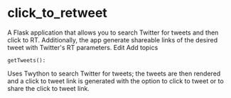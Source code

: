 # click_to_retweet
A Flask application that allows you to search Twitter for tweets and then click to RT. Additionally, the app generate shareable links of the desired tweet with Twitter's RT parameters. Edit
Add topics

`getTweets():`

Uses Twython to search Twitter for tweets; the tweets are then rendered and a click to tweet link is generated with the option to click to tweet or to share the click to tweet link.
